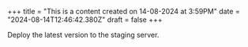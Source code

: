 +++
title = "This is a content created on 14-08-2024 at 3:59PM"
date = "2024-08-14T12:46:42.380Z"
draft = false
+++

  Deploy the latest version to the staging server.
        